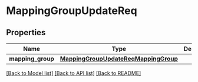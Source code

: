 # MappingGroupUpdateReq

## Properties
Name | Type | Description | Notes
------------ | ------------- | ------------- | -------------
**mapping_group** | [**MappingGroupUpdateReqMappingGroup**](MappingGroupUpdateReqMappingGroup.md) |  | 

[[Back to Model list]](../README.md#documentation-for-models) [[Back to API list]](../README.md#documentation-for-api-endpoints) [[Back to README]](../README.md)


